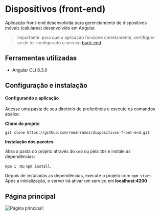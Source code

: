 # Dispositivos (front-end)

Aplicação front-end desenvolvida para gerenciamento de dispositivos móveis (celulares) desenvolvido em Angular.

> Importante: para que a aplicação funcione corretamente, certifique-se de ter configurado o serviço [back-end](https://github.com/renanramos/dispositivos-back-end/blob/master/README.md).

## Ferramentas utilizadas

* Angular CLI 8.3.0

## Configuração e instalação

#### Configurando a aplicação

Acesse uma pasta de seu diretório de preferência e execute os comandos abaixo:

**Clone do projeto**
```
git clone https://github.com/renanramos/dispositivos-front-end.git
```

**Instalação dos pacotes**

Abra a pasta do projeto através do `cmd` ou pela `IDE` e instale as dependências:

```npm i ``` ou ```npm install```.

Depois de instaladas as dependências, execute o projeto com `npm start`. Após a inicialização, o server irá ativar um 
serviço em **localhost:4200** . 

## Página principal

![Página principal!](/img/tela-inicial.png "Página principal")
